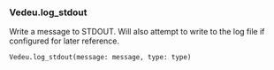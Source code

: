 ### Vedeu.log_stdout

Write a message to STDOUT. Will also attempt to write to the log file
if configured for later reference.

    Vedeu.log_stdout(message: message, type: type)
